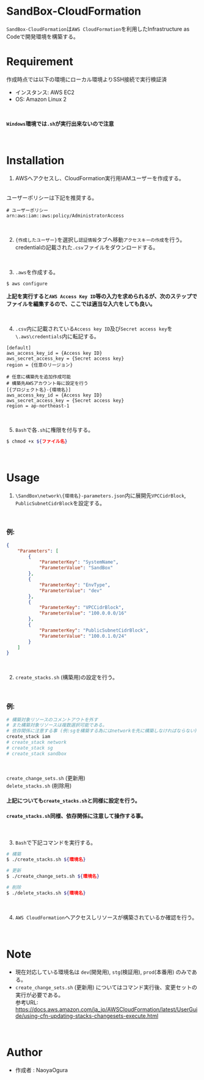 # SandBox-CloudFormation

`SandBox-CloudFormation`は`AWS CloudFormation`を利用したInfrastructure as Codeで開発環境を構築する。


# Requirement

作成時点では以下の環境にローカル環境よりSSH接続で実行検証済
- インスタンス: AWS EC2
- OS: Amazon Linux 2

<br>

**`Windows`環境では`.sh`が実行出来ないので注意**

<br>


# Installation

1. AWSへアクセスし、CloudFormation実行用IAMユーザーを作成する。
<br>
ユーザーポリシーは下記を推奨する。

```
# ユーザーポリシー
arn:aws:iam::aws:policy/AdministratorAccess
```

<br>

2. `{作成したユーザー}`を選択し`認証情報`タブへ移動`アクセスキーの作成`を行う。
    <br>
    credentialの記載された`.csv`ファイルをダウンロードする。

<br>

3. `.aws`を作成する。

```Bash
$ aws configure
```

**上記を実行すると`AWS Access Key ID`等の入力を求められるが、次のステップでファイルを編集するので、ここでは適当な入六をしても良い。**

<br>

4. `.csv`内に記載されている`Access key ID`及び`Secret access key`を`\.aws\credentials`内に転記する。

```
[default]
aws_access_key_id = {Access key ID}
aws_secret_access_key = {Secret access key}
region = {任意のリージョン}

# 任意に構築先を追加作成可能
# 構築先AWSアカウント毎に設定を行う
[{プロジェクト名}-{環境名}]
aws_access_key_id = {Access key ID}
aws_secret_access_key = {Secret access key}
region = ap-northeast-1
```

<br>

5. `Bash`で各`.sh`に権限を付与する。

```Bash
$ chmod +x ${ファイル名}
```

<br>


# Usage

1. `\SandBox\network\{環境名}-parameters.json`内に展開先`VPCCidrBlock`, `PublicSubnetCidrBlock`を設定する。
<br>

### 例:

```json
{
    "Parameters": [
        {
            "ParameterKey": "SystemName",
            "ParameterValue": "SandBox"
        },
        {
            "ParameterKey": "EnvType",
            "ParameterValue": "dev"
        },
        {
            "ParameterKey": "VPCCidrBlock",
            "ParameterValue": "100.0.0.0/16"
        },
        {
            "ParameterKey": "PublicSubnetCidrBlock",
            "ParameterValue": "100.0.1.0/24"
        }
    ]
}
```

<br>

2. `create_stacks.sh` (構築用)の設定を行う。
<br>

### 例:

```sh
# 構築対象リソースのコメントアウトを外す
# また構築対象リソースは複数選択可能である。
# 依存関係に注意する事 (例:sgを構築する為にはnetworkを先に構築しなければならない)
create_stack iam
# create_stack network
# create_stack sg
# create_stack sandbox

```

<br>

`create_change_sets.sh` (更新用)
<br>
`delete_stacks.sh` (削除用)
<br>

#### 上記についても`create_stacks.sh`と同様に設定を行う。

#### **`create_stacks.sh`同様、依存関係に注意して操作する事。**

<br>

3. `Bash`で下記コマンドを実行する。

```Bash
# 構築
$ ./create_stacks.sh ${環境名}

# 更新
$ ./create_change_sets.sh ${環境名}

# 削除
$ ./delete_stacks.sh ${環境名}
```

<br>

4. `AWS CloudFormation`へアクセスしリソースが構築されているか確認を行う。

<br>


# Note

- 現在対応している環境名は `dev`(開発用), `stg`(検証用), `prod`(本番用) のみである。
- `create_change_sets.sh` (更新用) についてはコマンド実行後、変更セットの実行が必要である。
    <br>
    参考URL:
    <br>
    https://docs.aws.amazon.com/ja_jp/AWSCloudFormation/latest/UserGuide/using-cfn-updating-stacks-changesets-execute.html

<br>


# Author
- 作成者 : NaoyaOgura